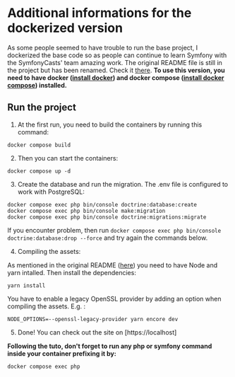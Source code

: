 # Additional informations for the dockerized version

As some people seemed to have trouble to run the base project, I dockerized the base code so as people can continue to 
learn Symfony with the SymfonyCasts' team amazing work. The original README file is still in the project but has been
renamed. Check it [there](/README_SC.md).
**To use this version, you need to have docker ([install docker](https://docs.docker.com/engine/install/)) and
docker compose ([install docker compose](https://docs.docker.com/compose/install/)) installed.**

## Run the project

1. At the first run, you need to build the containers by running this command:

`docker compose build`

2. Then you can start the containers:

`docker compose up -d`

3. Create the database and run the migration. The .env file is configured to work with PostgreSQL:

```
docker compose exec php bin/console doctrine:database:create
docker compose exec php bin/console make:migration
docker compose exec php bin/console doctrine:migrations:migrate
```

If you encounter problem, then run `docker compose exec php bin/console doctrine:database:drop --force`
and try again the commands below.

4. Compiling the assets:

As mentioned in the original README ([here](/README_SC.md)) you need to have Node and yarn intalled.
Then install the dependencies:

```
yarn install
```

You have to enable a legacy OpenSSL provider by adding an option when compiling the assets. E.g. :

```
NODE_OPTIONS=--openssl-legacy-provider yarn encore dev
```

5. Done! You can check out the site on [https://localhost]

**Following the tuto, don't forget to run any php or symfony command inside your container prefixing it by:**

`docker compose exec php`


